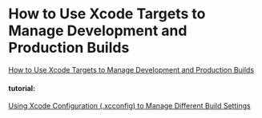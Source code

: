 # How to Use Xcode Targets to Manage Development and Production Builds

[How to Use Xcode Targets to Manage Development and Production Builds](https://www.appcoda.com/using-xcode-targets)

#### tutorial:

[Using Xcode Configuration (.xcconfig) to Manage Different Build Settings](https://www.appcoda.com/xcconfig-guide/)